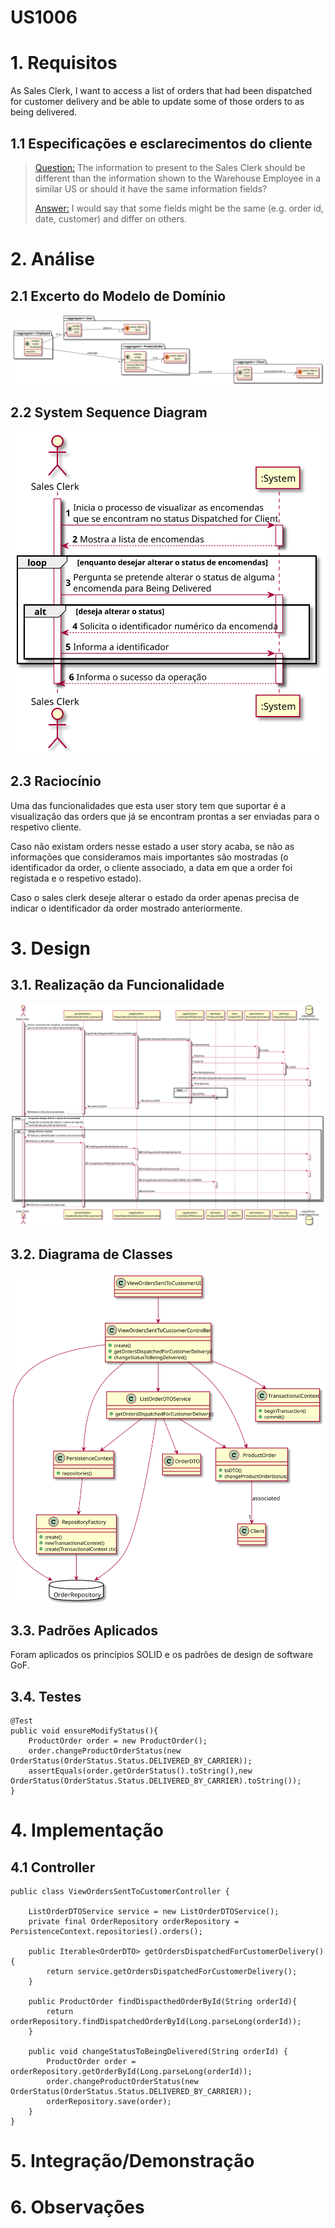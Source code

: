 # US1006

# 1. Requisitos

As Sales Clerk, I want to access a list of orders that had been dispatched for customer delivery and be able to update some of those orders to as being delivered.

## 1.1 Especificações e esclarecimentos do cliente

>[Question:](https://moodle.isep.ipp.pt/mod/forum/discuss.php?d=16814#p21556)
The information to present to the Sales Clerk should be different than the information shown to the Warehouse Employee in a similar US or should it have the same information fields?
> 
>[Answer:](https://moodle.isep.ipp.pt/mod/forum/discuss.php?d=16814#p21622)
I would say that some fields might be the same (e.g. order id, date, customer) and differ on others.

# 2. Análise

## 2.1 Excerto do Modelo de Domínio

![DM_Orders.svg](DM_Orders.svg)

## 2.2 System Sequence Diagram

![SSD_AlterarStatusDaOrderParaDelivered.svg](SSD_AlterarStatusDaOrderParaDelivered.svg)

## 2.3 Raciocínio

Uma das funcionalidades que esta user story tem que suportar é a visualização das orders
que já se encontram prontas a ser enviadas para o respetivo cliente. 

Caso não existam orders nesse estado a user story acaba, se não as informações que consideramos
mais importantes são mostradas (o identificador da order, o cliente associado, a data
em que a order foi registada e o respetivo estado).

Caso o sales clerk deseje alterar o estado da order apenas precisa de indicar o identificador da order
mostrado anteriormente.

# 3. Design

## 3.1. Realização da Funcionalidade

![SD_AlterarStatusDaOrderParaDelivered.svg](SD_AlterarStatusDaOrderParaDelivered.svg)

## 3.2. Diagrama de Classes

![CD_AlterarStatus.svg](CD_AlterarStatus.svg)

## 3.3. Padrões Aplicados

Foram aplicados os princípios SOLID e os padrões de design de software GoF. 

## 3.4. Testes 

    @Test
    public void ensureModifyStatus(){
        ProductOrder order = new ProductOrder();
        order.changeProductOrderStatus(new OrderStatus(OrderStatus.Status.DELIVERED_BY_CARRIER));
        assertEquals(order.getOrderStatus().toString(),new OrderStatus(OrderStatus.Status.DELIVERED_BY_CARRIER).toString());
    }

# 4. Implementação

## 4.1 Controller

    public class ViewOrdersSentToCustomerController {

        ListOrderDTOService service = new ListOrderDTOService();
        private final OrderRepository orderRepository = PersistenceContext.repositories().orders();

        public Iterable<OrderDTO> getOrdersDispatchedForCustomerDelivery() {
            return service.getOrdersDispatchedForCustomerDelivery();
        }

        public ProductOrder findDispacthedOrderById(String orderId){
            return orderRepository.findDispatchedOrderById(Long.parseLong(orderId));
        }

        public void changeStatusToBeingDelivered(String orderId) {
            ProductOrder order = orderRepository.getOrderById(Long.parseLong(orderId));
            order.changeProductOrderStatus(new OrderStatus(OrderStatus.Status.DELIVERED_BY_CARRIER));
            orderRepository.save(order);
        }
    }

# 5. Integração/Demonstração

# 6. Observações


